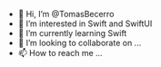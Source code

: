 - 👋 Hi, I’m @TomasBecerro
- 👀 I’m interested in Swift and SwiftUI
- 🌱 I’m currently learning Swift
- 💞️ I’m looking to collaborate on ...
- 📫 How to reach me ...

<!---
TomasBecerro/TomasBecerro is a ✨ special ✨ repository because its `README.md` (this file) appears on your GitHub profile.
You can click the Preview link to take a look at your changes.
--->
